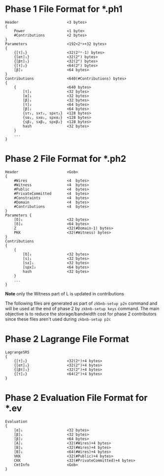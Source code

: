 # Phase 1 File Format for *.ph1
    Header                      <3 bytes>
    {
        Power                   <1 byte>
        #Contributions          <2 bytes>
    }
    Parameters                  <192<2ᵖ>+32 bytes>
    {                           
        {[τ]₁}                  <32(2²ᵖ-1) bytes>
        {[ατ]₁}                 <32(2ᴾ) bytes>
        {[βτ]₁}                 <32(2ᴾ) bytes>
        {[τ]₂}                  <64(2ᴾ) bytes>
        [β]₂                    <64 bytes>
    }
    Contributions               <640(#Contributions) bytes>
    {
        {                       <640 bytes>
            [τ]₁                <32 bytes>
            [α]₁                <32 bytes>
            [β]₁                <32 bytes>
            [τ]₂                <64 bytes>
            [β]₂                <64 bytes>
            {sτ₁, sxτ₁, spxτ₂}  <128 bytes>
            {sα₁, sxα₁, spxα₂}  <128 bytes>
            {sβ₁, sxβ₁, spxβ₂}  <128 bytes>
            hash                <32 bytes>
        }
        ...
    }


# Phase 2 File Format for *.ph2
    Header                      <Gob>
    {
        #Wires                  <4  bytes>
        #Witness                <4  bytes>
        #Public                 <4  bytes>
        #PrivateCommitted       <4  bytes>
        #Constraints            <4  bytes>
        #Domain                 <4  bytes>
        #Contributions          <4  bytes>
    }
    Parameters {
        [δ]₁                    <32 bytes>
        [δ]₂                    <64 bytes>
        Z                       <32(#Domain-1) bytes>
        PKK                     <32(#Witness) bytes>
    }
    Contributions
    {
        {
            [δ]₁                <32 bytes>
            [s]₁                <32 bytes>
            [sx]₁               <32 bytes>
            [spx]₂              <64 bytes>
            hash                <32 bytes>
        }
        ...
    }


**Note** only the Witness part of L is updated in contributions

The following files are generated as part of `zkbnb-setup p2n` command and will be used at the end of phase 2 by `zkbnb-setup keys` command.
The main objective is to reduce the storage/bandwidth cost for phase 2 contributors since these files aren't used during `zkbnb-setup p2c`
# Phase 2 Lagrange File Format
    LagrangeSRS
    {
        {[τ]₁}                  <32(2ᵖ)+4 bytes>
        {[ατ]₁}                 <32(2ᴾ)+4 bytes>
        {[βτ]₁}                 <32(2ᴾ)+4 bytes>
        {[τ]₂}                  <64(2ᴾ)+4 bytes>
    }

# Phase 2 Evaluation File Format for *.ev

    Evaluation 
    {
        [α]₁                    <32 bytes>
        [β]₁                    <32 bytes>
        [β]₂                    <64 bytes>
        [A]₁                    <32(#Wires)+4 bytes>
        [B]₁                    <32(#Wires)+4 bytes>
        [B]₂                    <64(#Wires)+4 bytes>
        VKK                     <32(#Public)+4 bytes>
        CKK                     <32(#PrivateCommitted)+4 bytes>
        CmtInfo                 <Gob>
    }